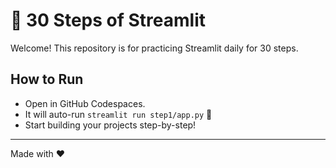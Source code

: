 # 🚀 30 Steps of Streamlit

Welcome! This repository is for practicing Streamlit daily for 30 steps.

## How to Run

- Open in GitHub Codespaces.
- It will auto-run `streamlit run step1/app.py` 🚀
- Start building your projects step-by-step!

---
Made with ❤️